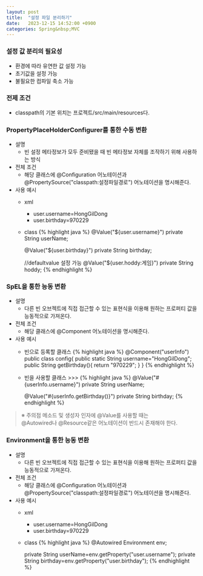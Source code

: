 ```yaml
---
layout: post
title:  "설정 파일 분리하기"
date:   2023-12-15 14:52:00 +0900
categories: Spring&nbsp;MVC
---
```


### 설정 값 분리의 필요성

- 환경에 따라 유연한 값 설정 가능
- 초기값을 설정 가능
- 불필요한 컴파일 축소 가능

### 전제 조건

- classpath의 기본 위치는 프로젝트/src/main/resources다.

### PropertyPlaceHolderConfigurer를 통한 수동 변환

- 설명
    - 빈 설정 메타정보가 모두 준비됐을 때 빈 메타정보 자체를 조작하기 위해 사용하는 방식
- 전체 조건
    - 해당 클래스에 @Configuration 어노테이션과 @PropertySource("classpath:설정파일경로") 어노테이션을 명시해준다.
- 사용 예시
    - xml
        - user.username=HongGilDong
        - user.birthday=970229
    - class
        {% highlight java %}
        @Value("${user.username}")
        private String userName;
        
        @Value("${user.birthday}")
        private String birthday;
        
        //defaultvalue 설정 가능
        @Value("${user.hoddy:게임}")
        private String hoddy;
        {% endhighlight %}

### SpEL을 통한 능동 변환

- 설명
    - 다른 빈 오브젝트에 직접 접근할 수 있는 표현식을 이용해 원하는 프로퍼티 값을 능동적으로 가져온다.
- 전체 조건
    - 해당 클래스에 @Component 어노테이션을 명시해준다.
- 사용 예시
    - 빈으로 등록할 클래스
        {% highlight java %}
        @Component("userInfo")
        public class config{
            public static String username="HongGilDong";
            public String getBirthday(){
                return "970229";
            }
        }
        {% endhighlight %}
    - 빈을 사용할 클래스 >>>
        {% highlight java %}
        @Value("#{userInfo.username}")
        private String userName;
        
        @Value("#{userInfo.getBirthday()}")
        private String birthday;
        {% endhighlight %}

>※ 주의점
>메소드 및 생성자 인자에 @Value를 사용할 때는  
>@Autowired나 @Resource같은 어노테이션이 반드시 존재해야 한다.

### Environment을 통한 능동 변환

- 설명
    - 다른 빈 오브젝트에 직접 접근할 수 있는 표현식을 이용해 원하는 프로퍼티 값을 능동적으로 가져온다.
- 전체 조건
    - 해당 클래스에 @Configuration 어노테이션과 @PropertySource("classpath:설정파일경로") 어노테이션을 명시해준다.
- 사용 예시
    - xml
        - user.username=HongGilDong
        - user.birthday=970229
    - class
        {% highlight java %}
        @Autowired 
        Environment env;

        private String userName=env.getProperty("user.username");
        private String birthday=env.getProperty("user.birthday");
        {% endhighlight %}

